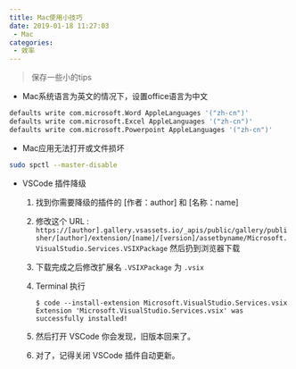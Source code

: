 ```yaml
---
title: Mac使用小技巧
date: 2019-01-18 11:27:03
 - Mac
categories:
 - 效率
---
```


> 保存一些小的tips

* Mac系统语言为英文的情况下，设置office语言为中文

```bash
defaults write com.microsoft.Word AppleLanguages '("zh-cn")'
defaults write com.microsoft.Excel AppleLanguages '("zh-cn")'
defaults write com.microsoft.Powerpoint AppleLanguages '("zh-cn")'
```

* Mac应用无法打开或文件损坏

```bash
sudo spctl --master-disable
```

* VSCode 插件降级

    1. 找到你需要降级的插件的 [作者：author] 和 [名称：name]
    2. 修改这个 URL : `https://[author].gallery.vsassets.io/_apis/public/gallery/publisher/[author]/extension/[name]/[version]/assetbyname/Microsoft.VisualStudio.Services.VSIXPackage` 然后扔到浏览器下载
    3. 下载完成之后修改扩展名 `.VSIXPackage` 为 `.vsix`
    4. Terminal 执行

        ```shell
        $ code --install-extension Microsoft.VisualStudio.Services.vsix
        Extension 'Microsoft.VisualStudio.Services.vsix' was successfully installed!
        ```

    5. 然后打开 VSCode 你会发现，旧版本回来了。
    6. 对了，记得关闭 VSCode 插件自动更新。